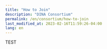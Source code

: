 ```yaml
---
title: "How to Join"
description: "DINA Consortium"
permalink: /en/consortium/how-to-join
last_modified_at: 2023-02-16T11:59:26-04:00
lang: en
---
```


TEST
